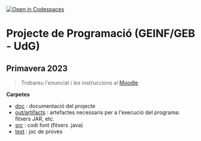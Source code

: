 [![Open in Codespaces](https://classroom.github.com/assets/launch-codespace-f4981d0f882b2a3f0472912d15f9806d57e124e0fc890972558857b51b24a6f9.svg)](https://classroom.github.com/open-in-codespaces?assignment_repo_id=10530469)
# Projecte de Programació (GEINF/GEB - UdG)

## Primavera 2023

> Trobareu l'enunciat i les instruccions al [Moodle](https://moodle2.udg.edu/course/view.php?id=33096)

**Carpetes**

- [doc](doc) : documentació del projecte
- [out/artifacts](out/artifacts) : artefactes necessaris per a l'execució del programa: fitxers JAR, etc.
- [src](src) : codi font (fitxers .java)
- [test](test) : joc de proves
